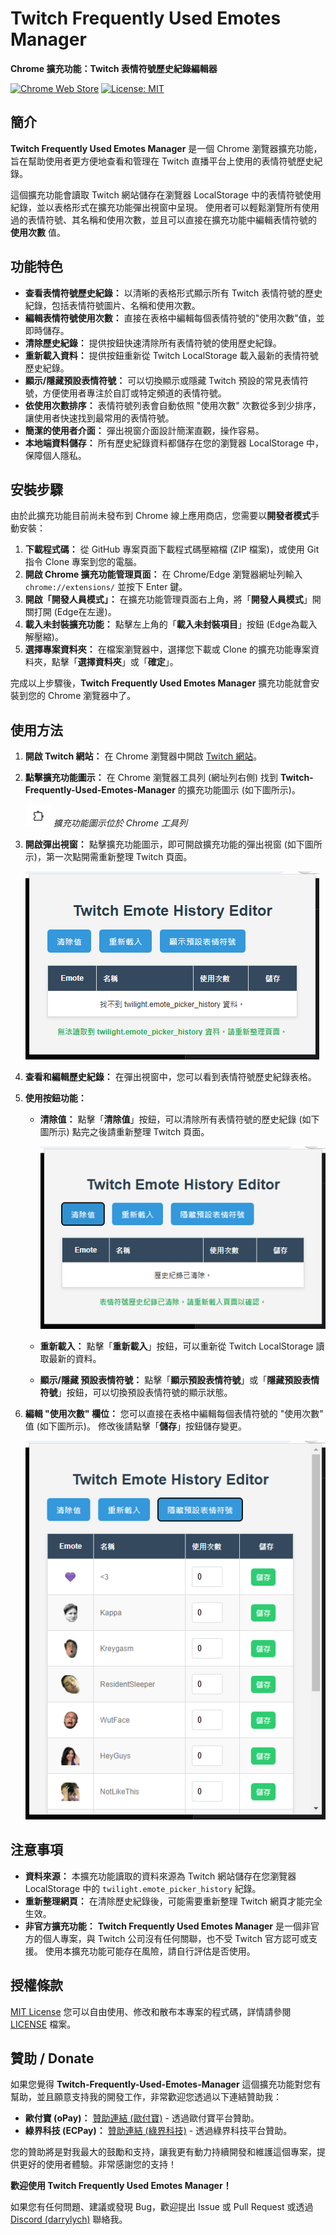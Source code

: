 # Twitch Frequently Used Emotes Manager

**Chrome 擴充功能：Twitch 表情符號歷史紀錄編輯器**

[![Chrome Web Store](https://img.shields.io/chrome-web-store/v/amjnkamcoflpnldhdnnhegepggeienhl?logo=chrome&logoColor=white&style=for-the-badge)](https://chromewebstore.google.com/detail/twitch-frequently-used-em/amjnkamcoflpnldhdnnhegepggeienhl)
[![License: MIT](https://img.shields.io/badge/License-MIT-yellow.svg)](https://opensource.org/licenses/MIT) 

## 簡介

**Twitch Frequently Used Emotes Manager** 是一個 Chrome 瀏覽器擴充功能，旨在幫助使用者更方便地查看和管理在 Twitch 直播平台上使用的表情符號歷史紀錄。

這個擴充功能會讀取 Twitch 網站儲存在瀏覽器 LocalStorage 中的表情符號使用紀錄，並以表格形式在擴充功能彈出視窗中呈現。  使用者可以輕鬆瀏覽所有使用過的表情符號、其名稱和使用次數，並且可以直接在擴充功能中編輯表情符號的 **使用次數** 值。

## 功能特色

*   **查看表情符號歷史紀錄：**  以清晰的表格形式顯示所有 Twitch 表情符號的歷史紀錄，包括表情符號圖片、名稱和使用次數。
*   **編輯表情符號使用次數：**  直接在表格中編輯每個表情符號的"使用次數"值，並即時儲存。
*   **清除歷史紀錄：**  提供按鈕快速清除所有表情符號的使用歷史紀錄。
*   **重新載入資料：**  提供按鈕重新從 Twitch LocalStorage 載入最新的表情符號歷史紀錄。
*   **顯示/隱藏預設表情符號：**  可以切換顯示或隱藏 Twitch 預設的常見表情符號，方便使用者專注於自訂或特定頻道的表情符號。
*   **依使用次數排序：**  表情符號列表會自動依照 "使用次數" 次數從多到少排序，讓使用者快速找到最常用的表情符號。
*   **簡潔的使用者介面：**  彈出視窗介面設計簡潔直觀，操作容易。
*   **本地端資料儲存：**  所有歷史紀錄資料都儲存在您的瀏覽器 LocalStorage 中，保障個人隱私。

## 安裝步驟

由於此擴充功能目前尚未發布到 Chrome 線上應用商店，您需要以**開發者模式**手動安裝：

1.  **下載程式碼：**  從 GitHub 專案頁面下載程式碼壓縮檔 (ZIP 檔案)，或使用 Git 指令 Clone 專案到您的電腦。
2.  **開啟 Chrome 擴充功能管理頁面：**  在 Chrome/Edge 瀏覽器網址列輸入 `chrome://extensions/` 並按下 Enter 鍵。
3.  **開啟「開發人員模式」：**  在擴充功能管理頁面右上角，將「**開發人員模式**」開關打開 (Edge在左邊)。
4.  **載入未封裝擴充功能：**  點擊左上角的「**載入未封裝項目**」按鈕 (Edge為載入解壓縮)。
5.  **選擇專案資料夾：**  在檔案瀏覽器中，選擇您下載或 Clone 的擴充功能專案資料夾，點擊「**選擇資料夾**」或「**確定**」。

完成以上步驟後，**Twitch Frequently Used Emotes Manager** 擴充功能就會安裝到您的 Chrome 瀏覽器中了。

## 使用方法

1.  **開啟 Twitch 網站：**  在 Chrome 瀏覽器中開啟 [Twitch 網站](https://www.twitch.tv)。

2.  **點擊擴充功能圖示：**  在 Chrome 瀏覽器工具列 (網址列右側) 找到 **Twitch-Frequently-Used-Emotes-Manager** 的擴充功能圖示 (如下圖所示)。

    ![擴充功能圖示在 Chrome 工具列上的位置](images/extension-icon.png)
    *擴充功能圖示位於 Chrome 工具列*

3.  **開啟彈出視窗：**  點擊擴充功能圖示，即可開啟擴充功能的彈出視窗 (如下圖所示)，第一次點開需重新整理 Twitch 頁面。

    ![擴充功能彈出視窗畫面](images/popup-window.png)

4.  **查看和編輯歷史紀錄：**  在彈出視窗中，您可以看到表情符號歷史紀錄表格。

5.  **使用按鈕功能：**
    *   **清除值：**  點擊「**清除值**」按鈕，可以清除所有表情符號的歷史紀錄 (如下圖所示) 點完之後請重新整理 Twitch 頁面。

        ![點擊「清除值」按鈕後的畫面](images/clear-button-click.png)

    *   **重新載入：**  點擊「**重新載入**」按鈕，可以重新從 Twitch LocalStorage 讀取最新的資料。
    *   **顯示/隱藏 預設表情符號：**  點擊「**顯示預設表情符號**」或「**隱藏預設表情符號**」按鈕，可以切換預設表情符號的顯示狀態。

6.  **編輯 "使用次數" 欄位：**  您可以直接在表格中編輯每個表情符號的 "使用次數" 值 (如下圖所示)。  修改後請點擊「**儲存**」按鈕儲存變更。

    ![編輯 "使用次數" 欄位的畫面](images/edit-uses-value.png)

## 注意事項

*   **資料來源：**  本擴充功能讀取的資料來源為 Twitch 網站儲存在您瀏覽器 LocalStorage 中的 `twilight.emote_picker_history` 紀錄。
*   **重新整理網頁：**  在清除歷史紀錄後，可能需要重新整理 Twitch 網頁才能完全生效。
*   **非官方擴充功能：**  **Twitch Frequently Used Emotes Manager** 是一個非官方的個人專案，與 Twitch 公司沒有任何關聯，也不受 Twitch 官方認可或支援。  使用本擴充功能可能存在風險，請自行評估是否使用。

## 授權條款

[MIT License](LICENSE)  您可以自由使用、修改和散布本專案的程式碼，詳情請參閱 [LICENSE](LICENSE) 檔案。

## 贊助 / Donate

如果您覺得 **Twitch-Frequently-Used-Emotes-Manager** 這個擴充功能對您有幫助，並且願意支持我的開發工作，非常歡迎您透過以下連結贊助我：

*   **歐付寶 (oPay)：** [贊助連結 (歐付寶)](https://payment.opay.tw/Broadcaster/Donate/24F8296772A9D24F2F70E3BB22F5C3E8) - 透過歐付寶平台贊助。
*   **綠界科技 (ECPay)：** [贊助連結 (綠界科技)](https://p.ecpay.com.tw/E1B34) - 透過綠界科技平台贊助。

您的贊助將是對我最大的鼓勵和支持，讓我更有動力持續開發和維護這個專案，提供更好的使用者體驗。非常感謝您的支持！

**歡迎使用 Twitch Frequently Used Emotes Manager！**  

如果您有任何問題、建議或發現 Bug，歡迎提出 Issue 或 Pull Request 或透過 [Discord (darrylych)](https://discord.com/users/536082876836610058) 聯絡我。
